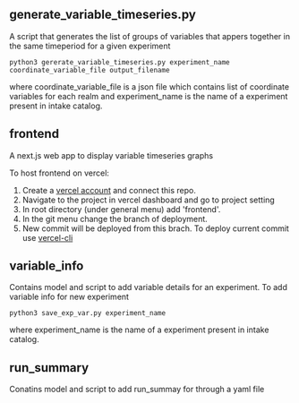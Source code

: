 ## generate_variable_timeseries.py
A script that generates the list of groups of variables that appers together in the same timeperiod for a given experiment

```python3 gererate_variable_timeseries.py experiment_name coordinate_variable_file output_filename```

where coordinate_variable_file is a json file which contains list of coordinate variables for each realm and experiment_name is the name of a experiment present in intake catalog.

## frontend
A next.js web app to display variable timeseries graphs

To host frontend on vercel:
1. Create a [vercel account](https://vercel.com/new?utm_medium=default-template&filter=next.js&utm_source=create-next-app&utm_campaign=create-next-app-readme) and connect this repo.
2. Navigate to the project in vercel dashboard and go to project setting
3. In root directory (under general menu) add 'frontend'.
4. In the git menu change the branch of deployment.
5. New commit will be deployed from this brach. To deploy current commit use [vercel-cli](https://vercel.com/docs/cli/deploying-from-cli)

## variable_info

Contains model and script to add variable details for an experiment. To add variable info for new experiment

```python3 save_exp_var.py experiment_name```

where experiment_name is the name of a experiment present in intake catalog.

## run_summary

Conatins model and script to add run_summay for through a yaml file